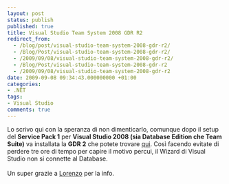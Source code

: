 ```yaml
---
layout: post
status: publish
published: true
title: Visual Studio Team System 2008 GDR R2
redirect_from: 
  - /blog/post/visual-studio-team-system-2008-gdr-r2/
  - /Blog/Post/visual-studio-team-system-2008-gdr-r2/
  - /2009/09/08/visual-studio-team-system-2008-gdr-r2/
  - /Blog/Post/visual-studio-team-system-2008-gdr-r2
  - /2009/09/08/visual-studio-team-system-2008-gdr-r2
date: 2009-09-08 09:34:43.000000000 +01:00
categories:
- .NET
tags:
- Visual Studio
comments: true
---
```

<p>Lo scrivo qui con la speranza di non dimenticarlo, comunque dopo il setup del <strong>Service Pack 1</strong> per <strong>Visual Studio 2008 (sia Database Edition che Team Suite)</strong> va installata la <strong>GDR 2</strong> che potete trovare <a title="Visual Studio Team System 2008 Database Edition GDR R2" href="http://www.microsoft.com/downloads/details.aspx?FamilyID=bb3ad767-5f69-4db9-b1c9-8f55759846ed&amp;displaylang=en" rel="nofollow" target="_blank">qui</a>. Così facendo evitate di perdere tre ore di tempo per capire il motivo percui, il Wizard di Visual Studio non si connette al Database.     <br />    <br />Un super grazie a <a title="Lorenzo Barbieri" href="http://www.geniodelmale.info/" rel="nofollow" target="_blank">Lorenzo</a> per la info.</p>
